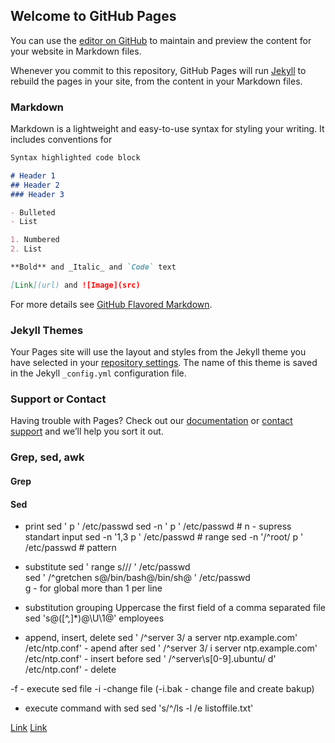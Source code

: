 ## Welcome to GitHub Pages

You can use the [editor on GitHub](https://github.com/t0lia/t0lia.github.io/edit/master/index.md) to maintain and preview the content for your website in Markdown files.

Whenever you commit to this repository, GitHub Pages will run [Jekyll](https://jekyllrb.com/) to rebuild the pages in your site, from the content in your Markdown files.

### Markdown

Markdown is a lightweight and easy-to-use syntax for styling your writing. It includes conventions for

```markdown
Syntax highlighted code block

# Header 1
## Header 2
### Header 3

- Bulleted
- List

1. Numbered
2. List

**Bold** and _Italic_ and `Code` text

[Link](url) and ![Image](src)
```

For more details see [GitHub Flavored Markdown](https://guides.github.com/features/mastering-markdown/).

### Jekyll Themes

Your Pages site will use the layout and styles from the Jekyll theme you have selected in your [repository settings](https://github.com/t0lia/t0lia.github.io/settings). The name of this theme is saved in the Jekyll `_config.yml` configuration file.

### Support or Contact

Having trouble with Pages? Check out our [documentation](https://help.github.com/categories/github-pages-basics/) or [contact support](https://github.com/contact) and we’ll help you sort it out.

### Grep, sed, awk

#### Grep
#### Sed
- print 
    sed ' p ' /etc/passwd
    sed -n ' p ' /etc/passwd # n - supress standart input
    sed -n '1,3 p ' /etc/passwd # range
    sed -n '/^root/ p ' /etc/passwd # pattern

- substitute 
    sed ' range  s/<string>/<replacement>/ ' /etc/passwd    
    sed ' /^gretchen  s@/bin/bash@/bin/sh@ ' /etc/passwd    
   g - for global more than 1 per line  

- substitution grouping 
        Uppercase the first field of a comma separated file
        sed 's@\([^,]*\)@\U\1@' employees
    
- append, insert, delete
sed ' /^server 3/ a server ntp.example.com' /etc/ntp.conf' - apend after
sed ' /^server 3/ i server ntp.example.com' /etc/ntp.conf' - insert before
sed ' /^server\s[0-9]\.ubuntu/ d' /etc/ntp.conf' -  delete

-f - execute sed file
-i -change file (-i.bak - change file and create bakup)

- execute command with sed
    sed 's/^/ls -l /e listoffile.txt'
    
[Link](/about.html)
[Link](/linux/script.html)
